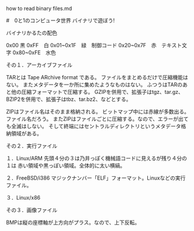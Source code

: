  how to read binary files.md
 
 #　0と1のコンピュータ世界 バイナリで遊ぼう!

バイナリかるたの配色

0x00 黒
0xFF　白
0x01~0x1F　緑　制御コード
0x20~0x7F　赤　テキスト文字
0x80~0xFE　水色

その１．アーカイブファイル

TARとは Tape ARchive format である。
ファイルをまとめるだけで圧縮機能はない。
またメタデータを一か所に集めたようなものはない。
ふつうはTARのあと他の圧縮フォーマットで圧縮する。
GZIPを併用で、拡張子はtgz、tar.gz、
BZIP2を併用で、拡張子はtbz、tar.bz2、などとする。


ZIPはファイル名はそのまま格納される。
ビットマップ中には赤線が多数出る。ファイル名だろう。
またZIPはファイルごとに圧縮する。なので、エラーが出ても全滅はしない。
そして終端にはセントラルディレクトリというメタデータ格納領域がある。

その２．実行ファイル

１．Linux/ARM
先頭４分の３は乃井っぽく機械語コードに見えるが残り４分の１は
赤い領域や黒っぽい領域。全体的に太い横縞。

２．FreeBSD/i386
マジックナンバー「ELF」フォーマット。Linuxなどの実行ファイル。

３．Linux/x86

その３．画像ファイル

BMPは縦の座標軸が上方向がプラス。なので、上下反転。




